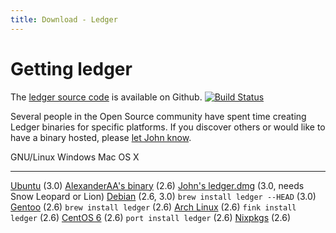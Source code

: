 ```yaml
---
title: Download - Ledger
---
```


# Getting ledger

The [ledger source code](http://git.ledger-cli.org/) is available on Github.
[![Build Status](https://travis-ci.org/ledger/ledger.png?branch=master)](https://travis-ci.org/ledger/ledger)

Several people in the Open Source community have spent time creating
Ledger binaries for specific platforms. If you discover others or would
like to have a binary hosted, please
[let John know](mailto:jwiegley@gmail.com).

  GNU/Linux                                                                                      Windows                                                                              Mac OS X
  ---------------------------------------------------------------------------------------------- ------------------------------------------------------------------------------------ -----------------------------------------------------------------------------------------------------------------------------------------------------
  [Ubuntu](https://launchpad.net/~mbudde/+archive/ledger) (3.0)                                  [AlexanderAA's binary](https://github.com/AlexanderAA/ledger_binaries_windows) (2.6)  [John's ledger.dmg](ftp://ftp.newartisans.com/pub/ledger/ledger-devel-3.0.0-20120510.dmg) (3.0, needs Snow Leopard or Lion)
  [Debian](http://packages.qa.debian.org/l/ledger.html) (2.6, 3.0)                                                                                                                    `brew install ledger --HEAD` (3.0)
  [Gentoo](http://packages.gentoo.org/package/app-office/ledger) (2.6)                                                                                                                `brew install ledger` (2.6)
  [Arch Linux](http://aur.archlinux.org/packages.php?ID=3086) (2.6)                                                                                                                   `fink install ledger` (2.6)
  [CentOS 6](http://pkgs.org/centos-6-rhel-6/epel-i386/ledger-2.6.3-2.el6.i686.rpm.html) (2.6)                                                                                        `port install ledger` (2.6)
  [Nixpkgs](http://hydra.nixos.org/job/nixpkgs/trunk/ledger/) (2.6)

